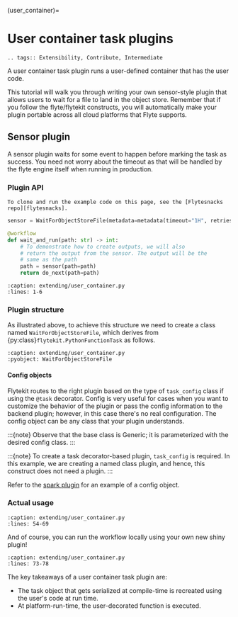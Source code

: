 (user_container)=

# User container task plugins

```{eval-rst}
.. tags:: Extensibility, Contribute, Intermediate
```

A user container task plugin runs a user-defined container that has the user code.

This tutorial will walk you through writing your own sensor-style plugin that allows users to wait for a file to land in the object store. Remember that if you follow the flyte/flytekit constructs, you will automatically make your plugin portable across all cloud platforms that Flyte supports.

## Sensor plugin

A sensor plugin waits for some event to happen before marking the task as success. You need not worry about the timeout as that will be handled by the flyte engine itself when running in production.

### Plugin API

```{note}
To clone and run the example code on this page, see the [Flytesnacks repo][flytesnacks].
```

```python
sensor = WaitForObjectStoreFile(metadata=metadata(timeout="1H", retries=10))

@workflow
def wait_and_run(path: str) -> int:
    # To demonstrate how to create outputs, we will also
    # return the output from the sensor. The output will be the
    # same as the path
    path = sensor(path=path)
    return do_next(path=path)
```

```{literalinclude} /examples/extending/extending/user_container.py
:caption: extending/user_container.py
:lines: 1-6
```

### Plugin structure

As illustrated above, to achieve this structure we need to create a class named `WaitForObjectStoreFile`, which
derives from {py:class}`flytekit.PythonFunctionTask` as follows.

```{literalinclude} /examples/extending/extending/user_container.py
:caption: extending/user_container.py
:pyobject: WaitForObjectStoreFile
```

#### Config objects

Flytekit routes to the right plugin based on the type of `task_config` class if using the `@task` decorator.
Config is very useful for cases when you want to customize the behavior of the plugin or pass the config information
to the backend plugin; however, in this case there's no real configuration. The config object can be any class that your
plugin understands.

:::{note}
Observe that the base class is Generic; it is parameterized with the desired config class.
:::

:::{note}
To create a task decorator-based plugin, `task_config` is required.
In this example, we are creating a named class plugin, and hence, this construct does not need a plugin.
:::

Refer to the [spark plugin](https://github.com/flyteorg/flytekit/tree/master/plugins/flytekit-spark) for an example of a config object.


### Actual usage

```{literalinclude} /examples/extending/extending/user_container.py
:caption: extending/user_container.py
:lines: 54-69
```

And of course, you can run the workflow locally using your own new shiny plugin!

```{literalinclude} /examples/extending/extending/user_container.py
:caption: extending/user_container.py
:lines: 73-78
```

The key takeaways of a user container task plugin are:

- The task object that gets serialized at compile-time is recreated using the user's code at run time.
- At platform-run-time, the user-decorated function is executed.

[flytesnacks]: https://github.com/flyteorg/flytesnacks/tree/master/examples/extending/
